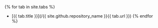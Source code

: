 {% for tab in site.tabs %}
- [{{ tab.title }}](/{{ site.github.repository_name }}{{ tab.url }})
{% endfor %}